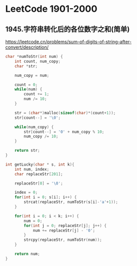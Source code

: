 # LeetCode 1901-2000



## 1945.字符串转化后的各位数字之和(简单)

https://leetcode.cn/problems/sum-of-digits-of-string-after-convert/description/

```c
char *numToStr(int num) {
    int count, num_copy;
    char *str;

    num_copy = num;

    count = 0;
    while(num) {
        count += 1;
        num /= 10;
    }

    str = (char*)malloc(sizeof(char)*(count+1));
    str[count--] = '\0';

    while(num_copy) {
        str[count--] = '0' + num_copy % 10;
        num_copy /= 10;
    }

    return str;
}

int getLucky(char * s, int k){
    int num, index;
    char replaceStr[201];

    replaceStr[0] = '\0';

    index = 0;
    for(int i = 0; s[i]; i++) {
        strcat(replaceStr, numToStr(s[i]-'a'+1));
    }

    for(int i = 0; i < k; i++) {
        num = 0;
        for(int j = 0; replaceStr[j]; j++) {
            num += replaceStr[j] - '0';
        }
        strcpy(replaceStr, numToStr(num));
    }

    return num;
}
```

